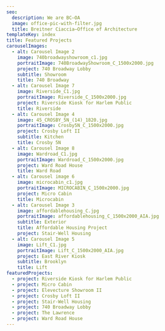 ```yaml
---
seo:
  description: We are BC–OA
  image: office-pic-with-filter.jpg
  title: Breitner Ciaccia–Office of Architecture
templateKey: index
title: Featured Projects
carouselImages:
  - alt: Carousel Image 2
    image: 740broadwayshowroom_c1.jpg
    portraitImage: 740BroadwayShowroom_C_1500x2000.jpg
    project: 740 Broadway Lobby
    subtitle: Showroom
    title: 740 Broadway
  - alt: Carousel Image 7
    image: Riverside_C1.jpg
    portraitImage: Riverside_C_1500x2000.jpg
    project: Riverside Kiosk for Harlem Public
    title: Riverside
  - alt: Carousel Image 4
    image: 45_CROSBY_5N_(14)_1820.jpg
    portraitImage: Crosby5N_C_1500x2000.jpg
    project: Crosby Loft II
    subtitle: Kitchen
    title: Crosby 5N
  - alt: Carousel Image 8
    image: Wardroad_C1.jpg
    portraitImage: Wardroad_C_1500x2000.jpg
    project: Ward Road House
    title: Ward Road
  - alt: Carousel image 6
    image: microcabin_c1.jpg
    portraitImage: MICROCABIN_C_1500x2000.jpg
    project: Micro Cabin
    title: Microcabin
  - alt: Carousel Image 3
    image: affordablehousing_C.jpg
    portraitImage: affordablehousing_C_1500x2000_AIA.jpg
    subtitle: Exterior
    title: Affordable Housing Project
    project: Stair-Well Housing
  - alt: Carousel Image 5
    image: Lift_C1.jpg
    portraitImage: Lift_C_1500x2000_AIA.jpg
    project: East River Kiosk
    subtitle: Brooklyn
    title: Lift
featuredProjects:
  - project: Riverside Kiosk for Harlem Public
  - project: Micro Cabin
  - project: Elevecture Showroom II
  - project: Crosby Loft II
  - project: Stair-Well Housing
  - project: 740 Broadway Lobby
  - project: The Lawrence
  - project: Ward Road House
---
```

